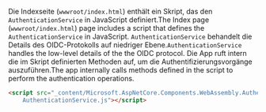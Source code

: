 <span data-ttu-id="b0b03-101">Die Indexseite (`wwwroot/index.html`) enthält ein Skript, das den `AuthenticationService` in JavaScript definiert.</span><span class="sxs-lookup"><span data-stu-id="b0b03-101">The Index page (`wwwroot/index.html`) page includes a script that defines the `AuthenticationService` in JavaScript.</span></span> <span data-ttu-id="b0b03-102">`AuthenticationService` behandelt die Details des OIDC-Protokolls auf niedriger Ebene.</span><span class="sxs-lookup"><span data-stu-id="b0b03-102">`AuthenticationService` handles the low-level details of the the OIDC protocol.</span></span> <span data-ttu-id="b0b03-103">Die App ruft intern die im Skript definierten Methoden auf, um die Authentifizierungsvorgänge auszuführen.</span><span class="sxs-lookup"><span data-stu-id="b0b03-103">The app internally calls methods defined in the script to perform the authentication operations.</span></span>

```html
<script src="_content/Microsoft.AspNetCore.Components.WebAssembly.Authentication/
    AuthenticationService.js"></script>
```
